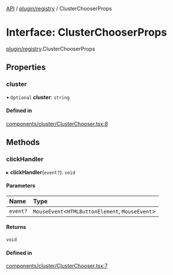 [API](../API.md) / [plugin/registry](../modules/plugin_registry.md) / ClusterChooserProps

# Interface: ClusterChooserProps

[plugin/registry](../modules/plugin_registry.md).ClusterChooserProps

## Properties

### cluster

• `Optional` **cluster**: `string`

#### Defined in

[components/cluster/ClusterChooser.tsx:8](https://github.com/kubernetes-sigs/headlamp/blob/072d2509b/frontend/src/components/cluster/ClusterChooser.tsx#L8)

## Methods

### clickHandler

▸ **clickHandler**(`event?`): `void`

#### Parameters

| Name | Type |
| :------ | :------ |
| `event?` | `MouseEvent`<`HTMLButtonElement`, `MouseEvent`\> |

#### Returns

`void`

#### Defined in

[components/cluster/ClusterChooser.tsx:7](https://github.com/kubernetes-sigs/headlamp/blob/072d2509b/frontend/src/components/cluster/ClusterChooser.tsx#L7)
